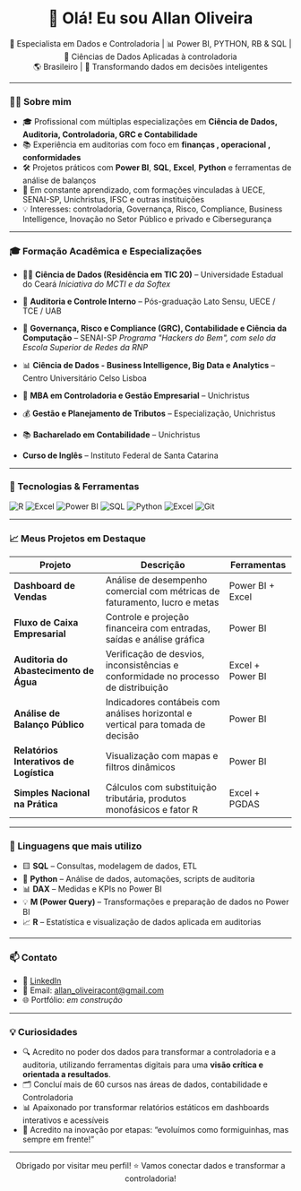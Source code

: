 <h1 align="center">👋 Olá! Eu sou Allan Oliveira</h1>

<p align="center">
  🎯 Especialista em Dados e Controladoria | 📊 Power BI, PYTHON, RB & SQL | 🧠 Ciências de Dados Aplicadas à controladoria<br/>
  🌎 Brasileiro | 💼 Transformando dados em decisões inteligentes
</p>

---

### 👨‍💻 Sobre mim

- 🎓 Profissional com múltiplas especializações em **Ciência de Dados, Auditoria, Controladoria, GRC e Contabilidade**
- 📚 Experiência em auditorias com foco em **finanças , operacional , conformidades**
- 🛠️ Projetos práticos com **Power BI**, **SQL**, **Excel**, **Python** e ferramentas de análise de balanços
- 🚀 Em constante aprendizado, com formações vinculadas à UECE, SENAI-SP, Unichristus, IFSC e outras instituições
- 💡 Interesses: controladoria, Governança, Risco, Compliance, Business Intelligence, Inovação no Setor Público e privado e Cibersegurança

---

### 🎓 Formação Acadêmica e Especializações

- 👨‍🎓 **Ciência de Dados (Residência em TIC 20)** – Universidade Estadual do Ceará 
  _Iniciativa do MCTI e da Softex_

- 🧾 **Auditoria e Controle Interno** – Pós-graduação Lato Sensu, UECE / TCE / UAB 

- 🔐 **Governança, Risco e Compliance (GRC), Contabilidade e Ciência da Computação** – SENAI-SP 
  _Programa "Hackers do Bem", com selo da Escola Superior de Redes da RNP_

- 📊 **Ciência de Dados - Business Intelligence, Big Data e Analytics** – Centro Universitário Celso Lisboa 

- 📘 **MBA em Controladoria e Gestão Empresarial** – Unichristus 
- 💰 **Gestão e Planejamento de Tributos** – Especialização, Unichristus 

- 📚 **Bacharelado em Contabilidade** – Unichristus 

- **Curso de Inglês** – Instituto Federal de Santa Catarina 

---

### 🧰 Tecnologias & Ferramentas

![R](https://img.shields.io/badge/-R-276DC3?style=flat&logo=R&logoColor=white)
![Excel](https://img.shields.io/badge/-Excel-217346?style=flat&logo=Microsoft-Excel&logoColor=white)
![Power BI](https://img.shields.io/badge/-PowerBI-F2C811?style=flat&logo=Power-BI&logoColor=black)
![SQL](https://img.shields.io/badge/-SQL-4479A1?style=flat&logo=MySQL&logoColor=white)
![Python](https://img.shields.io/badge/-Python-3776AB?style=flat&logo=Python&logoColor=white)
![Excel](https://img.shields.io/badge/-Excel-217346?style=flat&logo=Microsoft-Excel&logoColor=white)
![Git](https://img.shields.io/badge/-Git-F05032?style=flat&logo=git&logoColor=white)

---

### 📈 Meus Projetos em Destaque

| Projeto | Descrição | Ferramentas |
|--------|-----------|-------------|
| **Dashboard de Vendas** | Análise de desempenho comercial com métricas de faturamento, lucro e metas | Power BI + Excel |
| **Fluxo de Caixa Empresarial** | Controle e projeção financeira com entradas, saídas e análise gráfica | Power BI |
| **Auditoria do Abastecimento de Água** | Verificação de desvios, inconsistências e conformidade no processo de distribuição | Excel + Power BI |
| **Análise de Balanço Público** | Indicadores contábeis com análises horizontal e vertical para tomada de decisão | Power BI |
| **Relatórios Interativos de Logística** | Visualização com mapas e filtros dinâmicos | Power BI |
| **Simples Nacional na Prática** | Cálculos com substituição tributária, produtos monofásicos e fator R | Excel + PGDAS |



---

### 🧠 Linguagens que mais utilizo

- 🟨 **SQL** – Consultas, modelagem de dados, ETL
- 🐍 **Python** – Análise de dados, automações, scripts de auditoria
- 📊 **DAX** – Medidas e KPIs no Power BI
- 💡 **M (Power Query)** – Transformações e preparação de dados no Power BI
- 📈 **R** – Estatística e visualização de dados aplicada em auditorias



---

### 📫 Contato

- 💼 [LinkedIn](https://www.linkedin.com/in/allan-oliveira-688172166/)
- 📧 Email: allan_oliveiracont@gmail.com
- 🌐 Portfólio: _em construção_

---

### 💡 Curiosidades

- 🔍 Acredito no poder dos dados para transformar a controladoria e a auditoria, utilizando ferramentas digitais para uma **visão crítica e orientada a resultados**.
- 🗂️ Concluí mais de 60 cursos nas áreas de dados, contabilidade e Controladoria
- 📊 Apaixonado por transformar relatórios estáticos em dashboards interativos e acessíveis
- 🐜 Acredito na inovação por etapas: “evoluímos como formiguinhas, mas sempre em frente!”

---

<p align="center">
  Obrigado por visitar meu perfil! ⭐ Vamos conectar dados e transformar a controladoria!
</p>

